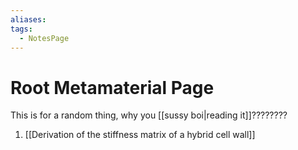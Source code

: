 ```yaml
---
aliases: 
tags:
  - NotesPage
---
```


# Root Metamaterial Page

This is for a random thing, why you [[sussy boi|reading it]]???????? 

1) [[Derivation of the stiffness matrix of a hybrid cell wall]]
